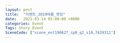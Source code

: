```yaml
---
layout: post
title:  "이벤트_2019여름_엔딩"
date:   2021-03-14 05:00:00 +0000
categories: Event
Tags: Story Event
SceneCode: ["scene_evt190627_cp0_q2_s10,7429311"]
---
```


